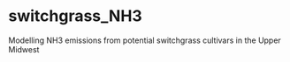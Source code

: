 # switchgrass_NH3
Modelling NH3 emissions from potential switchgrass cultivars in the Upper Midwest
